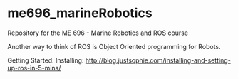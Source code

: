 # me696_marineRobotics
Repository for the ME 696 - Marine Robotics and ROS course


Another way to think of ROS is Object Oriented programming for Robots.


Getting Started:
Installing:
http://blog.justsophie.com/installing-and-setting-up-ros-in-5-mins/
